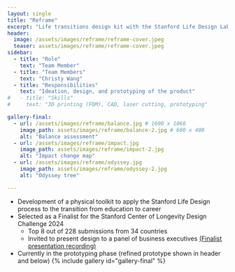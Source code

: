 ```yaml
---
layout: single
title: "Reframe"
excerpt: "Life transitions design kit with the Stanford Life Design Lab"
header:
  image: /assets/images/reframe/reframe-cover.jpeg
  teaser: assets/images/reframe/reframe-cover.jpeg
sidebar:
  - title: "Role"
    text: "Team Member"
  - title: "Team Members"
    text: "Christy Wang"
  - title: "Responsibilities"
    text: "Ideation, design, and prototyping of the product"
#   - title: "Skills"
#     text: "3D printing (FDM), CAD, laser cutting, prototyping"

gallery-final:
  - url: /assets/images/reframe/balance.jpg # 1600 x 1068
    image_path: assets/images/reframe/balance-2.jpg # 600 x 400
    alt: "Balance assessment"
  - url: /assets/images/reframe/impact.jpg
    image_path: assets/images/reframe/impact-2.jpg
    alt: "Impact change map"
  - url: /assets/images/reframe/odyssey.jpg
    image_path: assets/images/reframe/odyssey-2.jpg
    alt: "Odyssey tree"

---
```

* Development of a physical toolkit to apply the Stanford Life Design process to the transition from education to career
* Selected as a Finalist for the Stanford Center of Longevity Design Challenge 2024
  * Top 8 out of 228 submissions from 34 countries
  * Invited to present design to a panel of business executives [(Finalist presentation recording)](https://vimeo.com/935740110)
* Currently in the prototyping phase (refined prototype shown in header and below)
{% include gallery id="gallery-final" %}



<!-- ![](/assets/images/sky-lantern/skylantern-hero.jpg){:width="800"} -->


<!-- https://longevity.stanford.edu/design-challenge/stanford-center-on-longevity-design-challenge-finals-2024/ -->

